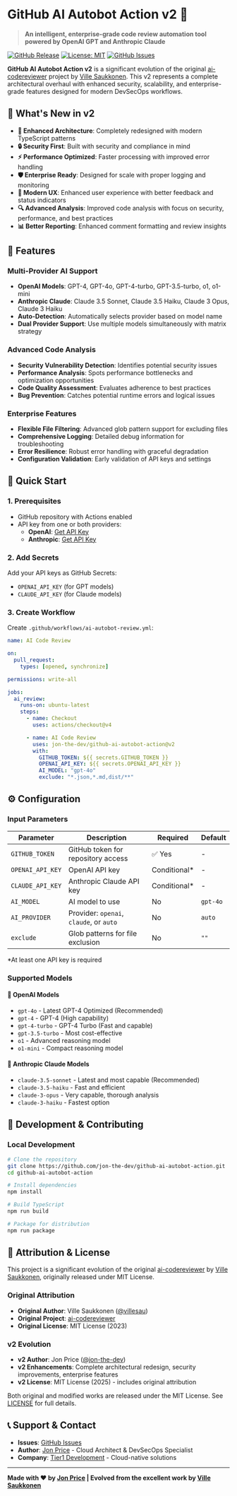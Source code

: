 # GitHub AI Autobot Action v2 🤖

> **An intelligent, enterprise-grade code review automation tool powered by OpenAI GPT and Anthropic Claude**

[![GitHub Release](https://img.shields.io/github/v/release/jon-the-dev/github-ai-autobot-action)](https://github.com/jon-the-dev/github-ai-autobot-action/releases)
[![License: MIT](https://img.shields.io/badge/License-MIT-blue.svg)](LICENSE)
[![GitHub Issues](https://img.shields.io/github/issues/jon-the-dev/github-ai-autobot-action)](https://github.com/jon-the-dev/github-ai-autobot-action/issues)

**GitHub AI Autobot Action v2** is a significant evolution of the original [ai-codereviewer](https://github.com/villesau/ai-codereviewer) project by [Ville Saukkonen](https://github.com/villesau). This v2 represents a complete architectural overhaul with enhanced security, scalability, and enterprise-grade features designed for modern DevSecOps workflows.

## 🎯 What's New in v2

- **🔧 Enhanced Architecture**: Completely redesigned with modern TypeScript patterns
- **🔒 Security First**: Built with security and compliance in mind
- **⚡ Performance Optimized**: Faster processing with improved error handling
- **🛡️ Enterprise Ready**: Designed for scale with proper logging and monitoring
- **🚀 Modern UX**: Enhanced user experience with better feedback and status indicators
- **🔍 Advanced Analysis**: Improved code analysis with focus on security, performance, and best practices
- **📊 Better Reporting**: Enhanced comment formatting and review insights

## 🌟 Features

### Multi-Provider AI Support
- **OpenAI Models**: GPT-4, GPT-4o, GPT-4-turbo, GPT-3.5-turbo, o1, o1-mini
- **Anthropic Claude**: Claude 3.5 Sonnet, Claude 3.5 Haiku, Claude 3 Opus, Claude 3 Haiku
- **Auto-Detection**: Automatically selects provider based on model name
- **Dual Provider Support**: Use multiple models simultaneously with matrix strategy

### Advanced Code Analysis
- **Security Vulnerability Detection**: Identifies potential security issues
- **Performance Analysis**: Spots performance bottlenecks and optimization opportunities
- **Code Quality Assessment**: Evaluates adherence to best practices
- **Bug Prevention**: Catches potential runtime errors and logical issues

### Enterprise Features
- **Flexible File Filtering**: Advanced glob pattern support for excluding files
- **Comprehensive Logging**: Detailed debug information for troubleshooting
- **Error Resilience**: Robust error handling with graceful degradation
- **Configuration Validation**: Early validation of API keys and settings

## 🚀 Quick Start

### 1. Prerequisites

- GitHub repository with Actions enabled
- API key from one or both providers:
  - **OpenAI**: [Get API Key](https://platform.openai.com/signup)
  - **Anthropic**: [Get API Key](https://console.anthropic.com/)

### 2. Add Secrets

Add your API keys as GitHub Secrets:
- `OPENAI_API_KEY` (for GPT models)
- `CLAUDE_API_KEY` (for Claude models)

### 3. Create Workflow

Create `.github/workflows/ai-autobot-review.yml`:

```yaml
name: AI Code Review

on:
  pull_request:
    types: [opened, synchronize]

permissions: write-all

jobs:
  ai_review:
    runs-on: ubuntu-latest
    steps:
      - name: Checkout
        uses: actions/checkout@v4

      - name: AI Code Review
        uses: jon-the-dev/github-ai-autobot-action@v2
        with:
          GITHUB_TOKEN: ${{ secrets.GITHUB_TOKEN }}
          OPENAI_API_KEY: ${{ secrets.OPENAI_API_KEY }}
          AI_MODEL: "gpt-4o"
          exclude: "*.json,*.md,dist/**"
```

## ⚙️ Configuration

### Input Parameters

| Parameter | Description | Required | Default |
|-----------|-------------|----------|---------|
| `GITHUB_TOKEN` | GitHub token for repository access | ✅ Yes | - |
| `OPENAI_API_KEY` | OpenAI API key | Conditional* | - |
| `CLAUDE_API_KEY` | Anthropic Claude API key | Conditional* | - |
| `AI_MODEL` | AI model to use | No | `gpt-4o` |
| `AI_PROVIDER` | Provider: `openai`, `claude`, or `auto` | No | `auto` |
| `exclude` | Glob patterns for file exclusion | No | `""` |

*At least one API key is required

### Supported Models

#### 🤖 OpenAI Models
- `gpt-4o` - Latest GPT-4 Optimized (Recommended)
- `gpt-4` - GPT-4 (High capability)
- `gpt-4-turbo` - GPT-4 Turbo (Fast and capable)
- `gpt-3.5-turbo` - Most cost-effective
- `o1` - Advanced reasoning model
- `o1-mini` - Compact reasoning model

#### 🧠 Anthropic Claude Models
- `claude-3.5-sonnet` - Latest and most capable (Recommended)
- `claude-3.5-haiku` - Fast and efficient
- `claude-3-opus` - Very capable, thorough analysis
- `claude-3-haiku` - Fastest option

## 🔧 Development & Contributing

### Local Development

```bash
# Clone the repository
git clone https://github.com/jon-the-dev/github-ai-autobot-action.git
cd github-ai-autobot-action

# Install dependencies
npm install

# Build TypeScript
npm run build

# Package for distribution
npm run package
```

## 🤝 Attribution & License

This project is a significant evolution of the original [ai-codereviewer](https://github.com/villesau/ai-codereviewer) by [Ville Saukkonen](https://github.com/villesau), originally released under MIT License.

### Original Attribution
- **Original Author**: Ville Saukkonen ([@villesau](https://github.com/villesau))
- **Original Project**: [ai-codereviewer](https://github.com/villesau/ai-codereviewer)
- **Original License**: MIT License (2023)

### v2 Evolution
- **v2 Author**: Jon Price ([@jon-the-dev](https://github.com/jon-the-dev))
- **v2 Enhancements**: Complete architectural redesign, security improvements, enterprise features
- **v2 License**: MIT License (2025) - includes original attribution

Both original and modified works are released under the MIT License. See [LICENSE](LICENSE) for full details.

## 📞 Support & Contact

- **Issues**: [GitHub Issues](https://github.com/jon-the-dev/github-ai-autobot-action/issues)
- **Author**: [Jon Price](https://linkedin.com/in/jonpricelinux) - Cloud Architect & DevSecOps Specialist
- **Company**: [Tier1 Development](https://tier1dev.com) - Cloud-native solutions

---

**Made with ❤️ by [Jon Price](https://github.com/jon-the-dev) | Evolved from the excellent work by [Ville Saukkonen](https://github.com/villesau)**
